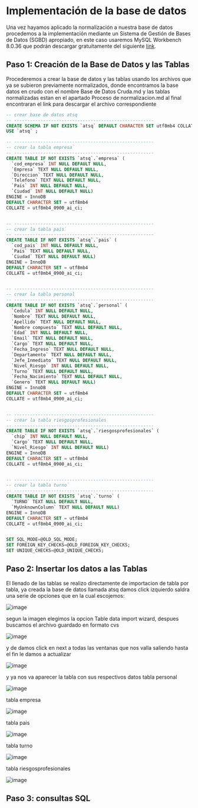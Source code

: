 # Implementación de la base de datos

Una vez hayamos aplicado la normalización a nuestra base de datos procedemos a la implementación mediante un Sistema de Gestión de Bases de Datos (SGBD) apropiado, en este caso usaremos MySQL Workbench 8.0.36 que podrán descargar gratuitamente del siguiente [link](https://dev.mysql.com/downloads/workbench/).

## Paso 1: Creación de la Base de Datos y las Tablas

Procederemos a crear la base de datos y las tablas usando los archivos que ya se subieron previamente normalizados, donde encontramos la base datos en crudo con el nombre Base de Datos Cruda.md y las tablas normalizadas estan en el apartado Proceso de normalizacion.md al final encontraran el link para descargar el archivo correspondiente

```sql
-- crear base de datos atsq
-- -----------------------------------------------------
CREATE SCHEMA IF NOT EXISTS `atsq` DEFAULT CHARACTER SET utf8mb4 COLLATE utf8mb4_0900_ai_ci ;
USE `atsq` ;

-- -----------------------------------------------------
-- crear la tabla empresa`
-- -----------------------------------------------------
CREATE TABLE IF NOT EXISTS `atsq`.`empresa` (
  `cod_empresa` INT NULL DEFAULT NULL,
  `Empresa` TEXT NULL DEFAULT NULL,
  `Direccion` TEXT NULL DEFAULT NULL,
  `Telefono` TEXT NULL DEFAULT NULL,
  `Pais` INT NULL DEFAULT NULL,
  `Ciudad` INT NULL DEFAULT NULL)
ENGINE = InnoDB
DEFAULT CHARACTER SET = utf8mb4
COLLATE = utf8mb4_0900_ai_ci;


-- -----------------------------------------------------
-- crear la tabla pais`
-- -----------------------------------------------------
CREATE TABLE IF NOT EXISTS `atsq`.`pais` (
  `cod_pais` INT NULL DEFAULT NULL,
  `Pais` TEXT NULL DEFAULT NULL,
  `Ciudad` TEXT NULL DEFAULT NULL)
ENGINE = InnoDB
DEFAULT CHARACTER SET = utf8mb4
COLLATE = utf8mb4_0900_ai_ci;


-- -----------------------------------------------------
-- crear la tabla personal
-- -----------------------------------------------------
CREATE TABLE IF NOT EXISTS `atsq`.`personal` (
  `Cedula` INT NULL DEFAULT NULL,
  `Nombre` TEXT NULL DEFAULT NULL,
  `Apellido` TEXT NULL DEFAULT NULL,
  `Nombre compuesto` TEXT NULL DEFAULT NULL,
  `Edad` INT NULL DEFAULT NULL,
  `Email` TEXT NULL DEFAULT NULL,
  `Cargo` TEXT NULL DEFAULT NULL,
  `Fecha_Ingreso` TEXT NULL DEFAULT NULL,
  `Departamento` TEXT NULL DEFAULT NULL,
  `Jefe_Inmediato` TEXT NULL DEFAULT NULL,
  `Nivel_Riesgo` INT NULL DEFAULT NULL,
  `Turno` TEXT NULL DEFAULT NULL,
  `Fecha_Nacimiento` TEXT NULL DEFAULT NULL,
  `Genero` TEXT NULL DEFAULT NULL)
ENGINE = InnoDB
DEFAULT CHARACTER SET = utf8mb4
COLLATE = utf8mb4_0900_ai_ci;


-- -----------------------------------------------------
-- crear la tabla riesgosprofesionales
-- -----------------------------------------------------
CREATE TABLE IF NOT EXISTS `atsq`.`riesgosprofesionales` (
  `chip` INT NULL DEFAULT NULL,
  `Cargo` TEXT NULL DEFAULT NULL,
  `Nivel_Riesgo` INT NULL DEFAULT NULL)
ENGINE = InnoDB
DEFAULT CHARACTER SET = utf8mb4
COLLATE = utf8mb4_0900_ai_ci;


-- -----------------------------------------------------
-- crear la tabla turno`
-- -----------------------------------------------------
CREATE TABLE IF NOT EXISTS `atsq`.`turno` (
  `TURNO` TEXT NULL DEFAULT NULL,
  `MyUnknownColumn` TEXT NULL DEFAULT NULL)
ENGINE = InnoDB
DEFAULT CHARACTER SET = utf8mb4
COLLATE = utf8mb4_0900_ai_ci;


SET SQL_MODE=@OLD_SQL_MODE;
SET FOREIGN_KEY_CHECKS=@OLD_FOREIGN_KEY_CHECKS;
SET UNIQUE_CHECKS=@OLD_UNIQUE_CHECKS;
```
## Paso 2: Insertar los datos a las Tablas

El llenado de las tablas se realizo directamente de importacion de tabla por tabla, ya creada la base de datos llamada atsq damos click izquierdo saldra una serie de opciones que en la cual escojemos:

![image](https://github.com/mandres1987/proyectoPAR/assets/170149039/a3698d75-22b1-4c18-817a-ae8cbd37209c)

segun la imagen elegimos la opcion Table data import wizard, despues buscamos el archivo guardado en formato cvs 

![image](https://github.com/mandres1987/proyectoPAR/assets/170149039/57ad2acb-311c-493c-ae50-46dacd52894c)

y de damos click en next a todas las ventanas que nos valla saliendo hasta el fin
le damos a actualizar 

![image](https://github.com/mandres1987/proyectoPAR/assets/170149039/8bdb6ebb-db3c-4bc4-8516-71480048a611)

y ya nos va aparecer la tabla con sus respectivos datos
tabla personal

![image](https://github.com/mandres1987/proyectoPAR/assets/170149039/89574e7d-857d-432a-a1f6-3f8774fbc703)

tabla empresa

![image](https://github.com/mandres1987/proyectoPAR/assets/170149039/fc7e22fc-4ad7-4511-acf5-f6997d481055)

tabla pais

![image](https://github.com/mandres1987/proyectoPAR/assets/170149039/85f5b260-9b55-4897-a572-8ce977c660a4)

tabla turno

![image](https://github.com/mandres1987/proyectoPAR/assets/170149039/fa5c179d-d14a-43d8-b6c5-ee51b6f81e42)

tabla riesgosprofesionales

![image](https://github.com/mandres1987/proyectoPAR/assets/170149039/dcf0496f-c037-4a66-81df-91c57534286f)


## Paso 3: consultas SQL







